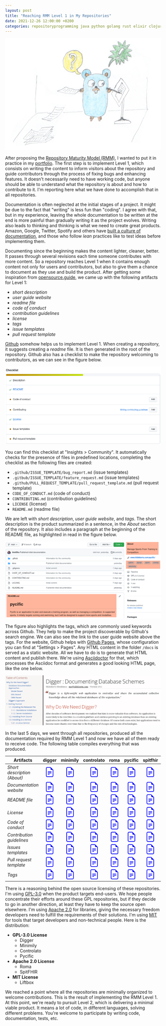 ```yaml
---
layout: post
title: "Reaching RMM Level 1 in My Repositories"
date: 2021-12-26 12:00:00 +0200
categories: repositoryprogramming java python golang rust elixir clojure
---
```


![Gopher Orchestra](/images/posts/gopher-writing.png)

After proposing the [Repository Maturity Model (RMM)](/2021/12/repositories-portfolio.html), I wanted to put it in practice in my [portfolio](/2021/12/knowledge-portfolio.html). The first step is to implement Level 1, which consists on writing the content to inform visitors about the repository and guide contributors through the process of fixing bugs and enhancing features. It doesn't necessarily need to have working code, but anyone should be able to understand what the repository is about and how to contribute to it. I'm reporting here what we have done to accomplish that in all repositories.

<!-- more -->

Documentation is often neglected at the initial stages of a project. It might be due to the fact that "writing" is less fun than "coding". I agree with that, but in my experience, leaving the whole documentation to be written at the end is more painful than gradually writing it as the project evolves. Writing also leads to thinking and thinking is what we need to create great products. Amazon, Google, Twitter, Spotify and others have [built a culture of documentation](https://dev.to/doctave/how-google-twitter-and-spotify-built-a-culture-of-documentation-3e0m), and those who follow _lean_ practices like to test ideas before implementing them.

Documenting since the beginning makes the content lighter, cleaner, better. It passes through several revisions each time someone contributes with more content. So a repository reaches Level 1 when it contains enough content not only for users and contributors, but also to give them a chance to document as they use and build the product. After getting some inspiration from [opensource.guide](https://opensource.guide), we came up with the following artifacts for Level 1:

- _short description_
- _user guide website_
- _readme file_
- _code of conduct_
- _contribution guidelines_
- _license_
- _tags_
- _issue templates_
- _pull request template_

[Github](https://www.github.com) somehow helps us to implement Level 1. When creating a repository, it suggests creating a _readme_ file. It is then generated in the root of the repository. Github also has a checklist to make the repository welcoming to contributors, as we can see in the figure below.

![The community profile in the insights of a repository](/images/posts/github-insights-community.png)

You can find this checklist at "Insights > Community". It automatically checks for the presence of files in predefined locations, completing the checklist as the following files are created:

 - `.github/ISSUE_TEMPLATE/bug_report.md` (issue templates)
 - `.gitbub/ISSUE_TEMPLATE/feature_request.md` (issue templates)
 - `.github/PULL_REQUEST_TEMPLATE/pull_request_template.md` (pull request template)
 - `CODE_OF_CONDUCT.md` (code of conduct)
 - `CONTRIBUTING.md` (contribution guidelines)
 - `LICENSE` (license)
 - `README.md` (readme file)

We are left with _short description_, _user guide website_, and _tags_. The short description is the product summarized in a sentence, in the _About_ section of the repository. It also includes a paragraph at the beginning of the README file, as highlighted in read in the figure below.

![The community profile in the insights of a repository](/images/posts/github-short-description.png)

The figure also highlights the tags, which are commonly used keywords across Github. They help to make the project discoverable by Github's search engine. We can also see the link to the user guide website above the tags. For the website, Github helps with [Github Pages](https://pages.github.com), whose configuration you can find at "Settings > Pages". Any HTML content in the folder `/docs` is served as a static website. All we have to do is to generate that HTML content and publish there. We're using [Asciidoctor](https://asciidoctor.org) for that, which processes the Asciidoc format and generates a good looking HTML page, like the one below.

![The community profile in the insights of a repository](/images/posts/asciidoctor-user-guide.png)

In the last 5 days, we went through all repositories, produced all the documentation required by RMM Level 1 and now we have all of them ready to receive code. The following table compiles everything that was produced.

<table class="table table-striped">
  <thead>
    <tr>
      <th>Artifacts</th>
      <th>digger</th>
      <th>minimily</th>
      <th>controlato</th>
      <th>roma</th>
      <th>pycific</th>
      <th>spitfhir</th>
      <th>liftbox</th>
    </tr>
  </thead>
  <tbody>
    <tr>
      <td><i>Short description (About)</i></td>
      <td align="center"><a href="https://github.com/htmfilho/digger" target="_blank"><img src="/assets/img/file-earmark-text.svg"></a></td>
      <td align="center"><a href="https://github.com/htmfilho/minimily" target="_blank"><img src="/assets/img/file-earmark-text.svg"></a></td>
      <td align="center"><a href="https://github.com/htmfilho/controlato" target="_blank"><img src="/assets/img/file-earmark-text.svg"></a></td>
      <td align="center"><a href="https://github.com/htmfilho/roma" target="_blank"><img src="/assets/img/file-earmark-text.svg"></a></td>
      <td align="center"><a href="https://github.com/htmfilho/pycific" target="_blank"><img src="/assets/img/file-earmark-text.svg"></a></td>
      <td align="center"><a href="https://github.com/htmfilho/spitfhir" target="_blank"><img src="/assets/img/file-earmark-text.svg"></a></td>
      <td align="center"><a href="https://github.com/htmfilho/liftbox" target="_blank"><img src="/assets/img/file-earmark-text.svg"></a></td>
    </tr>
    <tr>
      <td><i>Documentation website</i></td>
      <td align="center"><a href="https://www.hildeberto.com/digger/" target="_blank"><img src="/assets/img/file-earmark-text.svg"></a></td>
      <td align="center"><a href="https://www.hildeberto.com/minimily/" target="_blank"><img src="/assets/img/file-earmark-text.svg"></a></td>
      <td align="center"><a href="https://www.hildeberto.com/controlato/" target="_blank"><img src="/assets/img/file-earmark-text.svg"></a></td>
      <td align="center"><a href="https://www.hildeberto.com/roma/" target="_blank"><img src="/assets/img/file-earmark-text.svg"></a></td>
      <td align="center"><a href="https://www.hildeberto.com/pycific/" target="_blank"><img src="/assets/img/file-earmark-text.svg"></a></td>
      <td align="center"><a href="https://www.hildeberto.com/spitfhir/" target="_blank"><img src="/assets/img/file-earmark-text.svg"></a></td>
      <td align="center"><a href="https://www.hildeberto.com/lifbox/" target="_blank"><img src="/assets/img/file-earmark-text.svg"></a></td>
    </tr>
    <tr>
      <td><i>README file</i></td>
      <td align="center"><a href="https://github.com/htmfilho/digger/blob/main/README.md" target="_blank"><img src="/assets/img/file-earmark-text.svg"></a></td>
      <td align="center"><a href="https://github.com/htmfilho/minimily/blob/main/README.md" target="_blank"><img src="/assets/img/file-earmark-text.svg"></a></td>
      <td align="center"><a href="https://github.com/htmfilho/controlato/blob/main/README.md" target="_blank"><img src="/assets/img/file-earmark-text.svg"></a></td>
      <td align="center"><a href="https://github.com/htmfilho/roma/blob/main/README.md" target="_blank"><img src="/assets/img/file-earmark-text.svg"></a></td>
      <td align="center"><a href="https://github.com/htmfilho/pycific/blob/main/README.md" target="_blank"><img src="/assets/img/file-earmark-text.svg"></a></td>
      <td align="center"><a href="https://github.com/htmfilho/spitfhir/blob/main/README.md" target="_blank"><img src="/assets/img/file-earmark-text.svg"></a></td>
      <td align="center"><a href="https://github.com/htmfilho/liftbox/blob/main/README.md" target="_blank"><img src="/assets/img/file-earmark-text.svg"></a></td>
    </tr>
    <tr>
      <td><i>License</i></td>
      <td align="center"><a href="https://github.com/htmfilho/digger/blob/main/LICENSE" target="_blank"><img src="/assets/img/file-earmark-text.svg"></a></td>
      <td align="center"><a href="https://github.com/htmfilho/minimily/blob/main/LICENSE" target="_blank"><img src="/assets/img/file-earmark-text.svg"></a></td>
      <td align="center"><a href="https://github.com/htmfilho/controlato/blob/main/LICENSE" target="_blank"><img src="/assets/img/file-earmark-text.svg"></a></td>
      <td align="center"><a href="https://github.com/htmfilho/roma/blob/main/LICENSE" target="_blank"><img src="/assets/img/file-earmark-text.svg"></a></td>
      <td align="center"><a href="https://github.com/htmfilho/pycific/blob/main/LICENSE" target="_blank"><img src="/assets/img/file-earmark-text.svg"></a></td>
      <td align="center"><a href="https://github.com/htmfilho/spitfhir/blob/main/LICENSE" target="_blank"><img src="/assets/img/file-earmark-text.svg"></a></td>
      <td align="center"><a href="https://github.com/htmfilho/liftbox/blob/main/LICENSE" target="_blank"><img src="/assets/img/file-earmark-text.svg"></a></td>
    </tr>
    <tr>
      <td><i>Code of conduct</i></td>
      <td align="center"><a href="https://github.com/htmfilho/digger/blob/main/CODE_OF_CONDUCT.md" target="_blank"><img src="/assets/img/file-earmark-text.svg"></a></td>
      <td align="center"><a href="https://github.com/htmfilho/minimily/blob/main/CODE_OF_CONDUCT.md" target="_blank"><img src="/assets/img/file-earmark-text.svg"></a></td>
      <td align="center"><a href="https://github.com/htmfilho/controlato/blob/main/CODE_OF_CONDUCT.md" target="_blank"><img src="/assets/img/file-earmark-text.svg"></a></td>
      <td align="center"><a href="https://github.com/htmfilho/roma/blob/main/CODE_OF_CONDUCT.md" target="_blank"><img src="/assets/img/file-earmark-text.svg"></a></td>
      <td align="center"><a href="https://github.com/htmfilho/pycific/blob/main/CODE_OF_CONDUCT.md" target="_blank"><img src="/assets/img/file-earmark-text.svg"></a></td>
      <td align="center"><a href="https://github.com/htmfilho/spitfhir/blob/main/CODE_OF_CONDUCT.md" target="_blank"><img src="/assets/img/file-earmark-text.svg"></a></td>
      <td align="center"><a href="https://github.com/htmfilho/liftbox/blob/main/CODE_OF_CONDUCT.md" target="_blank"><img src="/assets/img/file-earmark-text.svg"></a></td>
    </tr>
    <tr>
      <td><i>Contribution guidelines</i></td>
      <td align="center"><a href="https://github.com/htmfilho/digger/blob/main/CONTRIBUTING.md" target="_blank"><img src="/assets/img/file-earmark-text.svg"></a></td>
      <td align="center"><a href="https://github.com/htmfilho/minimily/blob/main/CONTRIBUTING.md" target="_blank"><img src="/assets/img/file-earmark-text.svg"></a></td>
      <td align="center"><a href="https://github.com/htmfilho/controlato/blob/main/CONTRIBUTING.md" target="_blank"><img src="/assets/img/file-earmark-text.svg"></a></td>
      <td align="center"><a href="https://github.com/htmfilho/roma/blob/main/CONTRIBUTING.md" target="_blank"><img src="/assets/img/file-earmark-text.svg"></a></td>
      <td align="center"><a href="https://github.com/htmfilho/pycific/blob/main/CONTRIBUTING.md" target="_blank"><img src="/assets/img/file-earmark-text.svg"></a></td>
      <td align="center"><a href="https://github.com/htmfilho/spitfhir/blob/main/CONTRIBUTING.md" target="_blank"><img src="/assets/img/file-earmark-text.svg"></a></td>
      <td align="center"><a href="https://github.com/htmfilho/liftbox/blob/main/CONTRIBUTING.md" target="_blank"><img src="/assets/img/file-earmark-text.svg"></a></td>
    </tr>
    <tr>
      <td><i>Issues templates</i></td>
      <td align="center"><a href="https://github.com/htmfilho/digger/tree/main/.github/ISSUE_TEMPLATE" target="_blank"><img src="/assets/img/file-earmark-text.svg"></a></td>
      <td align="center"><a href="https://github.com/htmfilho/minimily/tree/main/.github/ISSUE_TEMPLATE" target="_blank"><img src="/assets/img/file-earmark-text.svg"></a></td>
      <td align="center"><a href="https://github.com/htmfilho/controlato/tree/main/.github/ISSUE_TEMPLATE" target="_blank"><img src="/assets/img/file-earmark-text.svg"></a></td>
      <td align="center"><a href="https://github.com/htmfilho/roma/tree/main/.github/ISSUE_TEMPLATE" target="_blank"><img src="/assets/img/file-earmark-text.svg"></a></td>
      <td align="center"><a href="https://github.com/htmfilho/pycific/tree/main/.github/ISSUE_TEMPLATE" target="_blank"><img src="/assets/img/file-earmark-text.svg"></a></td>
      <td align="center"><a href="https://github.com/htmfilho/spitfhir/tree/main/.github/ISSUE_TEMPLATE" target="_blank"><img src="/assets/img/file-earmark-text.svg"></a></td>
      <td align="center"><a href="https://github.com/htmfilho/liftbox/tree/main/.github/ISSUE_TEMPLATE" target="_blank"><img src="/assets/img/file-earmark-text.svg"></a></td>
    </tr>
    <tr>
      <td><i>Pull request template</i></td>
      <td align="center"><a href="https://github.com/htmfilho/digger/tree/main/.github/PULL_REQUEST_TEMPLATE" target="_blank"><img src="/assets/img/file-earmark-text.svg"></a></td>
      <td align="center"><a href="https://github.com/htmfilho/minimily/tree/main/.github/PULL_REQUEST_TEMPLATE" target="_blank"><img src="/assets/img/file-earmark-text.svg"></a></td>
      <td align="center"><a href="https://github.com/htmfilho/controlato/tree/main/.github/PULL_REQUEST_TEMPLATE" target="_blank"><img src="/assets/img/file-earmark-text.svg"></a></td>
      <td align="center"><a href="https://github.com/htmfilho/roma/tree/main/.github/PULL_REQUEST_TEMPLATE" target="_blank"><img src="/assets/img/file-earmark-text.svg"></a></td>
      <td align="center"><a href="https://github.com/htmfilho/pycific/tree/main/.github/PULL_REQUEST_TEMPLATE" target="_blank"><img src="/assets/img/file-earmark-text.svg"></a></td>
      <td align="center"><a href="https://github.com/htmfilho/spitfhir/tree/main/.github/PULL_REQUEST_TEMPLATE" target="_blank"><img src="/assets/img/file-earmark-text.svg"></a></td>
      <td align="center"><a href="https://github.com/htmfilho/liftbox/tree/main/.github/PULL_REQUEST_TEMPLATE" target="_blank"><img src="/assets/img/file-earmark-text.svg"></a></td>
    </tr>
    <tr>
      <td><i>Tags</i></td>
      <td align="center"><a href="https://github.com/htmfilho/digger" target="_blank"><img src="/assets/img/file-earmark-text.svg"></a></td>
      <td align="center"><a href="https://github.com/htmfilho/minimily" target="_blank"><img src="/assets/img/file-earmark-text.svg"></a></td>
      <td align="center"><a href="https://github.com/htmfilho/controlato" target="_blank"><img src="/assets/img/file-earmark-text.svg"></a></td>
      <td align="center"><a href="https://github.com/htmfilho/roma" target="_blank"><img src="/assets/img/file-earmark-text.svg"></a></td>
      <td align="center"><a href="https://github.com/htmfilho/pycific" target="_blank"><img src="/assets/img/file-earmark-text.svg"></a></td>
      <td align="center"><a href="https://github.com/htmfilho/spitfhir" target="_blank"><img src="/assets/img/file-earmark-text.svg"></a></td>
      <td align="center"><a href="https://github.com/htmfilho/liftbox" target="_blank"><img src="/assets/img/file-earmark-text.svg"></a></td>
    </tr>
  </tbody>
</table>

There is a reasoning behind the open source licensing of these repositories. I'm using [GPL-3.0](https://www.gnu.org/licenses/gpl-3.0.en.html) when the product targets end-users. We hope people concentrate their efforts around these GPL repositories, but if they decide to go in another direction, at least they have to keep the source open elsewhere. I'm using [Apache 2.0](https://www.apache.org/licenses/LICENSE-2.0) for libraries, giving the necessary freedom developers need to fulfill the requirements of their solutions. I'm using [MIT](https://opensource.org/licenses/MIT) for tools that target developers and non-technical people. Here is the distribution:

- **GPL-3.0 License**
  - Digger
  - Minimily
  - Controlato
  - Pycific
- **Apache 2.0 License** 
  - Roma
  - SpitFHIR
- **MIT License**
  - Liftbox

We reached a point where all the repositories are minimally organized to welcome contributions. This is the result of implementing the RMM Level 1. At this point, we're ready to pursuit Level 2, which is delivering a minimal viable product. It means a lot of code, in different languages, solving different problems. You're welcome to participate by writing code, documentation, tests, etc.